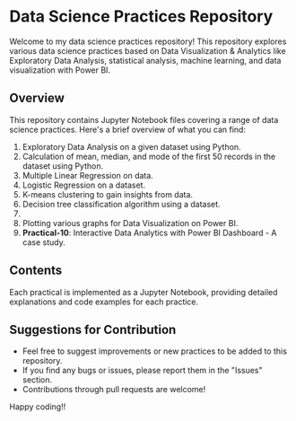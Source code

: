 # Data Science Practices Repository

Welcome to my data science practices repository! This repository explores various data science practices based on Data Visualization & Analytics like Exploratory Data Analysis, statistical analysis, machine learning, and data visualization with Power BI. 

## Overview

This repository contains Jupyter Notebook files covering a range of data science practices. Here's a brief overview of what you can find:

1. Exploratory Data Analysis on a given dataset using Python.
2. Calculation of mean, median, and mode of the first 50 records in the dataset using Python.
3. Multiple Linear Regression on data.
4. Logistic Regression on a dataset.
6. K-means clustering to gain insights from data.
7. Decision tree classification algorithm using a dataset.
9.
10. Plotting various graphs for Data Visualization on Power BI.
11. **Practical-10**: Interactive Data Analytics with Power BI Dashboard - A case study.

## Contents

Each practical is implemented as a Jupyter Notebook, providing detailed explanations and code examples for each practice.

## Suggestions for Contribution

- Feel free to suggest improvements or new practices to be added to this repository.
- If you find any bugs or issues, please report them in the "Issues" section.
- Contributions through pull requests are welcome!

Happy coding!!
